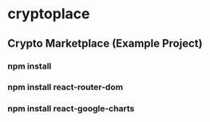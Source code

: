 # cryptoplace

## Crypto Marketplace (Example Project)

### npm install

### npm install react-router-dom

### npm install react-google-charts
